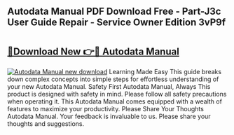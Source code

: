 ## Autodata Manual PDF Download Free - Part-J3c User Guide Repair - Service Owner Edition 3vP9f

# <h2><a href="http://bc47198.oget.top/?id=Autodata+Manual">🔗Download New 👉🔴 Autodata Manual</a></h2>

[![Autodata Manual new download](https://i.imgur.com/5g1atiW.png)](http://bc47198.oget.top/?id=Autodata+Manual)
Learning Made Easy This guide breaks down complex concepts into simple steps for effortless understanding of your new Autodata Manual. Safety First Autodata Manual, Always This product is designed with safety in mind. Please follow all safety precautions when operating it. This Autodata Manual comes equipped with a wealth of features to maximize your productivity. Please Share Your Thoughts Autodata Manual. Your feedback is invaluable to us. Please share your thoughts and suggestions.
